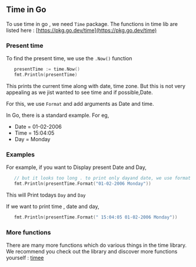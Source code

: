 ## Time in Go

To use time in go , we need `Time` package.
The functions in time lib are listed here : [https://pkg.go.dev/time](https://pkg.go.dev/time)

### Present time
 To find the present time, we use the `.Now()` function
 ```go
 	presentTime := time.Now()
	fmt.Println(presentTime)
 ```
 This prints the current time along with date, time zone.
 But this is not very appealing as we jist wanted to see time and if possible,Date.
 
 For this, we use `Format` and add arguments as Date and time.
 
 In Go, there is a standard example. For eg,
 * Date = 01-02-2006
 * Time = 15:04:05
 * Day = Monday
 
 ### Examples
 
 For example, if you want to Display present Date and Day,
 ```go
 	// but it looks too long . to print only dayand date, we use format
	fmt.Println(presentTime.Format("01-02-2006 Monday"))
 ```
 This will Print todays `Day` and `Day`
 
 
 If we want to print time , date and day,
 
 ```go
 	fmt.Println(presentTime.Format(" 15:04:05 01-02-2006 Monday"))
 ```
 
 ### More functions
 There are many more functions which do various things in the time library.
 We recommend you check out the library and discover more functions yourself : [timee](https://pkg.go.dev/time)
